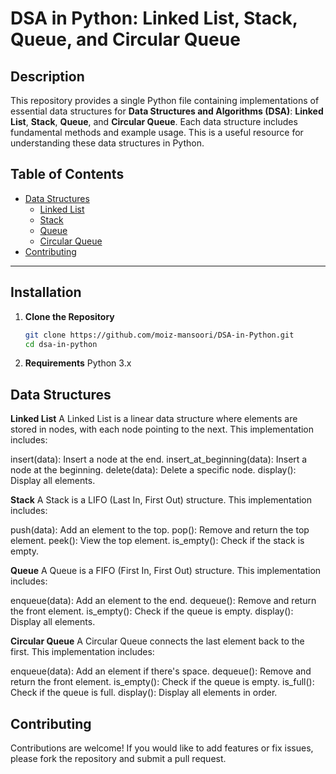 # DSA in Python: Linked List, Stack, Queue, and Circular Queue

## Description

This repository provides a single Python file containing implementations of essential data structures for **Data Structures and Algorithms (DSA)**: **Linked List**, **Stack**, **Queue**, and **Circular Queue**. Each data structure includes fundamental methods and example usage. This is a useful resource for understanding these data structures in Python.

## Table of Contents


- [Data Structures](#data-structures)
  - [Linked List](#linked-list)
  - [Stack](#stack)
  - [Queue](#queue)
  - [Circular Queue](#circular-queue)
- [Contributing](#contributing)


---

## Installation

1. **Clone the Repository**
   ```bash
   git clone https://github.com/moiz-mansoori/DSA-in-Python.git
   cd dsa-in-python

2. **Requirements**
    Python 3.x


## Data Structures
**Linked List**
A Linked List is a linear data structure where elements are stored in nodes, with each node pointing to the next. This implementation includes:

insert(data): Insert a node at the end.
insert_at_beginning(data): Insert a node at the beginning.
delete(data): Delete a specific node.
display(): Display all elements.

**Stack**
A Stack is a LIFO (Last In, First Out) structure. This implementation includes:

push(data): Add an element to the top.
pop(): Remove and return the top element.
peek(): View the top element.
is_empty(): Check if the stack is empty.

**Queue**
A Queue is a FIFO (First In, First Out) structure. This implementation includes:

enqueue(data): Add an element to the end.
dequeue(): Remove and return the front element.
is_empty(): Check if the queue is empty.
display(): Display all elements.

**Circular Queue**
A Circular Queue connects the last element back to the first. This implementation includes:

enqueue(data): Add an element if there's space.
dequeue(): Remove and return the front element.
is_empty(): Check if the queue is empty.
is_full(): Check if the queue is full.
display(): Display all elements in order.


## Contributing
Contributions are welcome! If you would like to add features or fix issues, please fork the repository and submit a pull request.



